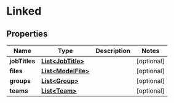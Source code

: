 

# Linked


## Properties

| Name | Type | Description | Notes |
|------------ | ------------- | ------------- | -------------|
|**jobTitles** | [**List&lt;JobTitle&gt;**](JobTitle.md) |  |  [optional] |
|**files** | [**List&lt;ModelFile&gt;**](ModelFile.md) |  |  [optional] |
|**groups** | [**List&lt;Group&gt;**](Group.md) |  |  [optional] |
|**teams** | [**List&lt;Team&gt;**](Team.md) |  |  [optional] |



